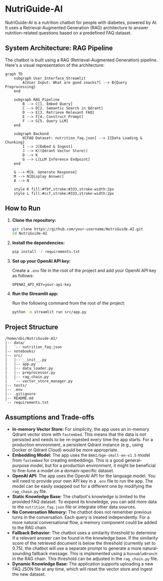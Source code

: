 # NutriGuide-AI

NutriGuide-AI is a nutrition chatbot for people with diabetes, powered by AI. It uses a Retrieval-Augmented Generation (RAG) architecture to answer nutrition-related questions based on a predefined FAQ dataset.

## System Architecture: RAG Pipeline

The chatbot is built using a RAG (Retrieval-Augmented Generation) pipeline. Here's a visual representation of the architecture:

```mermaid
graph TD
    subgraph User_Interface_Streamlit
        A[User Input: What are good snacks?] --> B{Query Preprocessing}
    end

    subgraph RAG_Pipeline
        B --> C[1. Embed Query]
        C --> D[2. Semantic Search in Qdrant]
        D --> E[3. Retrieve Relevant FAQ]
        E --> F[4. Construct Prompt]
        F --> G[5. Query LLM]
    end

    subgraph Backend
        H[FAQ Dataset: nutrition_faq.json] --> I{Data Loading & Chunking}
        I --> J[Embed & Ingest]
        J --> K((Qdrant Vector Store))
        D --> K
        G --> L[LLM Inference Endpoint]
    end

    G --> M[6. Generate Response]
    M --> N[Display Answer]
    A --> N

    style K fill:#f9f,stroke:#333,stroke-width:2px
    style L fill:#ccf,stroke:#333,stroke-width:2px
```

## How to Run

1.  **Clone the repository:**

    ```bash
    git clone https://github.com/your-username/NutriGuide-AI.git
    cd NutriGuide-AI
    ```

2.  **Install the dependencies:**

    ```bash
    pip install -r requirements.txt
    ```

3.  **Set up your OpenAI API key:**

    Create a `.env` file in the root of the project and add your OpenAI API key as follows:

    ```
    OPENAI_API_KEY=your-api-key
    ```

4.  **Run the Streamlit app:**

    Run the following command from the root of the project:

    ```bash
    python -m streamlit run src/app.py
    ```

## Project Structure

```
/home/obi/NutriGuide-AI/
|-- data/
|   `-- nutrition_faq.json
|-- notebooks/
|-- src/
|   |-- __init__.py
|   |-- app.py
|   |-- data_loader.py
|   |-- preprocessor.py
|   |-- rag_chain.py
|   `-- vector_store_manager.py
|-- tests/
|-- .env
|-- .gitignore
|-- README.md
`-- requirements.txt
```

## Assumptions and Trade-offs

*   **In-memory Vector Store:** For simplicity, the app uses an in-memory Qdrant vector store with `fastembed`. This means that the data is not persisted and needs to be re-ingested every time the app starts. For a production environment, a persistent Qdrant instance (e.g., using Docker or Qdrant Cloud) would be more appropriate.
*   **Embedding Model:** The app uses the `BAAI/bge-small-en-v1.5` model from `fastembed` for creating embeddings. This is a good general-purpose model, but for a production environment, it might be beneficial to fine-tune a model on a domain-specific dataset.
*   **OpenAI API:** The app uses the OpenAI API for the language model. You will need to provide your own API key in a `.env` file to run the app. The model can be easily swapped out for a different one by modifying the `rag_chain.py` file.
*   **Static Knowledge Base:** The chatbot's knowledge is limited to the provided FAQ dataset. To expand its knowledge, you can add more data to the `nutrition_faq.json` file or integrate other data sources.
*   **No Conversation Memory:** The chatbot does not remember previous turns in the conversation. Each query is treated independently. For a more natural conversational flow, a memory component could be added to the RAG chain.
*   **Fallback Behavior:** The chatbot uses a similarity threshold to determine if a relevant answer can be found in the knowledge base. If the similarity score of the retrieved document is below the threshold (currently set to 0.75), the chatbot will use a separate prompt to generate a more natural-sounding fallback message. This is implemented using a `RunnableBranch` in the RAG chain. This threshold can be adjusted in the `rag_chain.py` file.
*   **Dynamic Knowledge Base:** The application supports uploading a new FAQ JSON file at any time, which will reset the vector store and ingest the new dataset.
